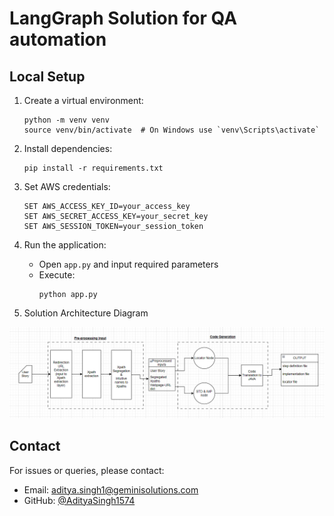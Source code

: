 # LangGraph Solution for QA automation

## Local Setup

1. Create a virtual environment:
   ```
   python -m venv venv
   source venv/bin/activate  # On Windows use `venv\Scripts\activate`
   ```

2. Install dependencies:
   ```
   pip install -r requirements.txt
   ```

3. Set AWS credentials:
   ```
   SET AWS_ACCESS_KEY_ID=your_access_key
   SET AWS_SECRET_ACCESS_KEY=your_secret_key
   SET AWS_SESSION_TOKEN=your_session_token
   ```

4. Run the application:
   - Open `app.py` and input required parameters
   - Execute:
     ```
     python app.py
     ```
5. Solution Architecture Diagram

![Solution Architecture Diagram](diagram//SolutionArchitectureDiagram.png "Solution Architecture Diagram")

## Contact

For issues or queries, please contact:
- Email: aditya.singh1@geminisolutions.com
- GitHub: [@AdityaSingh1574](https://github.com/AdityaSingh1574)
